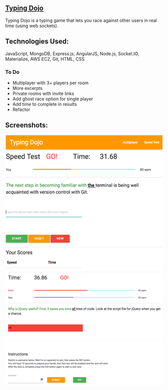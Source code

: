 ## [Typing Dojo](http://typing-dojo.alexw.tech/)


Typing Dojo is a typing game that lets you race against other users in real time (using web sockets).


## Technologies Used:


JavaScript, MongoDB, Express.js, AngularJS, Node.js, Socket.IO, Materialize, AWS EC2, Git, HTML, CSS


### To Do

* Multiplayer with 3+ players per room
* More excerpts 
* Private rooms with invite links
* Add ghost race option for single player
* Add time to complete in results
* Refactor


## Screenshots:

![screenshot 1](https://github.com/alex-wap/typing-dojo/blob/master/ss/t.png "Screenshot 1")
![screenshot 2](https://github.com/alex-wap/typing-dojo/blob/master/ss/t2.png "Screenshot 2")